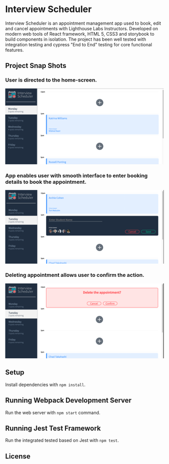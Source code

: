 # Interview Scheduler

Interview Scheduler is an appointment management app used to book, edit and cancel appointments with Lighthouse Labs Instructors. Developed on modern web tools of React framework, HTML 5, CSS3 and storybook to build components in isolation. The project has been well tested with integration testing and cypress "End to End" testing for core functional features.

## Project Snap Shots

### User is directed to the home-screen. 
!["Home-Screen"](https://github.com/naman226/Interview-Scheduler/blob/master/docs/Home-Screen.png?raw=true)

### App enables user with smooth interface to enter booking details to book the appointment.
!["Booking-appointment"](https://github.com/naman226/Interview-Scheduler/blob/master/docs/Booking-Screen.png?raw=true)

### Deleting appointment allows user to confirm the action.
!["Delete-confirmation"](https://github.com/naman226/Interview-Scheduler/blob/master/docs/Delete-Confirmation.png?raw=true)

## Setup

Install dependencies with `npm install`.

## Running Webpack Development Server

Run the web server with `npm start` command.

## Running Jest Test Framework

Run the integrated tested based on Jest with `npm test`.

## License
